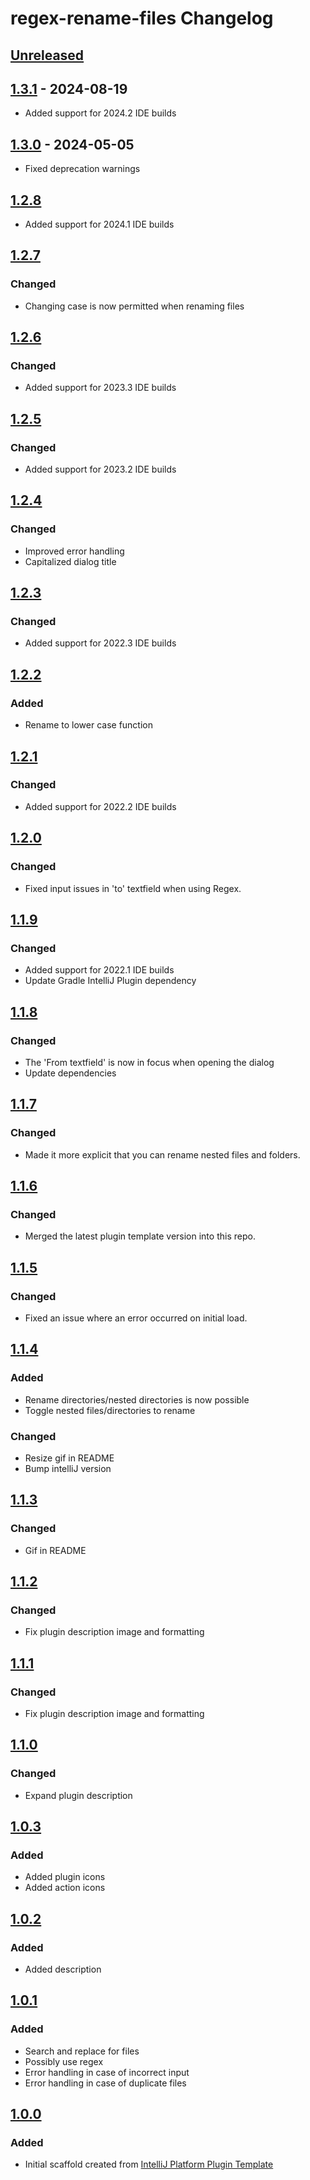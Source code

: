 <!-- Keep a Changelog guide -> https://keepachangelog.com -->

# regex-rename-files Changelog

## [Unreleased]

## [1.3.1] - 2024-08-19

- Added support for 2024.2 IDE builds

## [1.3.0] - 2024-05-05

- Fixed deprecation warnings

## [1.2.8]

- Added support for 2024.1 IDE builds

## [1.2.7]

### Changed

- Changing case is now permitted when renaming files

## [1.2.6]

### Changed

- Added support for 2023.3 IDE builds

## [1.2.5]

### Changed

- Added support for 2023.2 IDE builds

## [1.2.4]

### Changed

- Improved error handling
- Capitalized dialog title

## [1.2.3]

### Changed

- Added support for 2022.3 IDE builds

## [1.2.2]

### Added

- Rename to lower case function

## [1.2.1]

### Changed

- Added support for 2022.2 IDE builds

## [1.2.0]

### Changed

- Fixed input issues in 'to' textfield when using Regex.

## [1.1.9]

### Changed

- Added support for 2022.1 IDE builds
- Update Gradle IntelliJ Plugin dependency

## [1.1.8]

### Changed

- The 'From textfield' is now in focus when opening the dialog
- Update dependencies

## [1.1.7]

### Changed

- Made it more explicit that you can rename nested files and folders.

## [1.1.6]

### Changed

- Merged the latest plugin template version into this repo.

## [1.1.5]

### Changed

- Fixed an issue where an error occurred on initial load.

## [1.1.4]

### Added

- Rename directories/nested directories is now possible
- Toggle nested files/directories to rename

### Changed

- Resize gif in README
- Bump intelliJ version

## [1.1.3]

### Changed

- Gif in README

## [1.1.2]

### Changed

- Fix plugin description image and formatting

## [1.1.1]

### Changed

- Fix plugin description image and formatting

## [1.1.0]

### Changed

- Expand plugin description

## [1.0.3]

### Added

- Added plugin icons
- Added action icons

## [1.0.2]

### Added

- Added description

## [1.0.1]

### Added

- Search and replace for files
- Possibly use regex
- Error handling in case of incorrect input
- Error handling in case of duplicate files

## [1.0.0]

### Added

- Initial scaffold created from [IntelliJ Platform Plugin Template](https://github.com/JetBrains/intellij-platform-plugin-template)

[Unreleased]: https://github.com/Bryanx/regex-rename-files/compare/v1.3.1...HEAD
[1.3.1]: https://github.com/Bryanx/regex-rename-files/compare/v1.3.0...v1.3.1
[1.3.0]: https://github.com/Bryanx/regex-rename-files/compare/v1.2.8...v1.3.0
[1.2.8]: https://github.com/Bryanx/regex-rename-files/compare/v1.2.7...v1.2.8
[1.2.7]: https://github.com/Bryanx/regex-rename-files/compare/v1.2.6...v1.2.7
[1.2.6]: https://github.com/Bryanx/regex-rename-files/compare/v1.2.5...v1.2.6
[1.2.5]: https://github.com/Bryanx/regex-rename-files/compare/v1.2.4...v1.2.5
[1.2.4]: https://github.com/Bryanx/regex-rename-files/compare/v1.2.3...v1.2.4
[1.2.3]: https://github.com/Bryanx/regex-rename-files/compare/v1.2.2...v1.2.3
[1.2.2]: https://github.com/Bryanx/regex-rename-files/compare/v1.2.1...v1.2.2
[1.2.1]: https://github.com/Bryanx/regex-rename-files/compare/v1.2.0...v1.2.1
[1.2.0]: https://github.com/Bryanx/regex-rename-files/compare/v1.1.9...v1.2.0
[1.1.9]: https://github.com/Bryanx/regex-rename-files/compare/v1.1.8...v1.1.9
[1.1.8]: https://github.com/Bryanx/regex-rename-files/compare/v1.1.7...v1.1.8
[1.1.7]: https://github.com/Bryanx/regex-rename-files/compare/v1.1.6...v1.1.7
[1.1.6]: https://github.com/Bryanx/regex-rename-files/compare/v1.1.5...v1.1.6
[1.1.5]: https://github.com/Bryanx/regex-rename-files/compare/v1.1.4...v1.1.5
[1.1.4]: https://github.com/Bryanx/regex-rename-files/compare/v1.1.3...v1.1.4
[1.1.3]: https://github.com/Bryanx/regex-rename-files/compare/v1.1.2...v1.1.3
[1.1.2]: https://github.com/Bryanx/regex-rename-files/compare/v1.1.1...v1.1.2
[1.1.1]: https://github.com/Bryanx/regex-rename-files/compare/v1.1.0...v1.1.1
[1.1.0]: https://github.com/Bryanx/regex-rename-files/compare/v1.0.3...v1.1.0
[1.0.3]: https://github.com/Bryanx/regex-rename-files/compare/v1.0.2...v1.0.3
[1.0.2]: https://github.com/Bryanx/regex-rename-files/compare/v1.0.1...v1.0.2
[1.0.1]: https://github.com/Bryanx/regex-rename-files/compare/v1.0.0...v1.0.1
[1.0.0]: https://github.com/Bryanx/regex-rename-files/commits/v1.0.0
